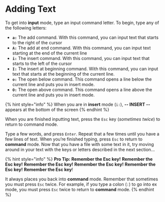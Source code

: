 # Adding Text

To get into **input** mode, type an input command letter. To begin, type any of the following letters:&#x20;

* **`a:`** The add command. With this command, you can input text that starts to the right of the cursor
* **`A:`** The add at end command. With this command, you can input text starting at the end of the current line
* **`i:`** The insert command. With this command, you can input text that starts to the left of the cursor
* **`I:`** The insert at beginning command. With this command, you can input text that starts at the beginning of the current line.
* **`o:`** The open below command. This command opens a line below the current line and puts you in insert mode.
* **`O:`** The open above command. This command opens a line above the current line and puts you in insert mode.

{% hint style="info" %}
When you are in **insert** mode (`i:`), **-- INSERT --** appears at the bottom of the screen
{% endhint %}

When you are finished inputting text, press the `Esc` key (_sometimes twice_) to return to command mode.

Type a few words, and press `Enter`. Repeat that a few times until you have a few lines of text. When you’re finished typing, press `Esc` to return to **command** mode. Now that you have a file with some text in it, try moving around in your text with the keys or letters described in the next section...

{% hint style="info" %}
**Pro Tip:**  **Remember the Esc key!** **Remember the Esc key!** **Remember the Esc key!** **Remember the Esc key!** **Remember the Esc key!** **Remember the Esc key**!

It always places you back into **command** mode. Remember that sometimes you must press `Esc` twice. For example, if you type a colon (`:`) to go into ex mode, you must press `Esc` twice to return to **command** mode.
{% endhint %}
